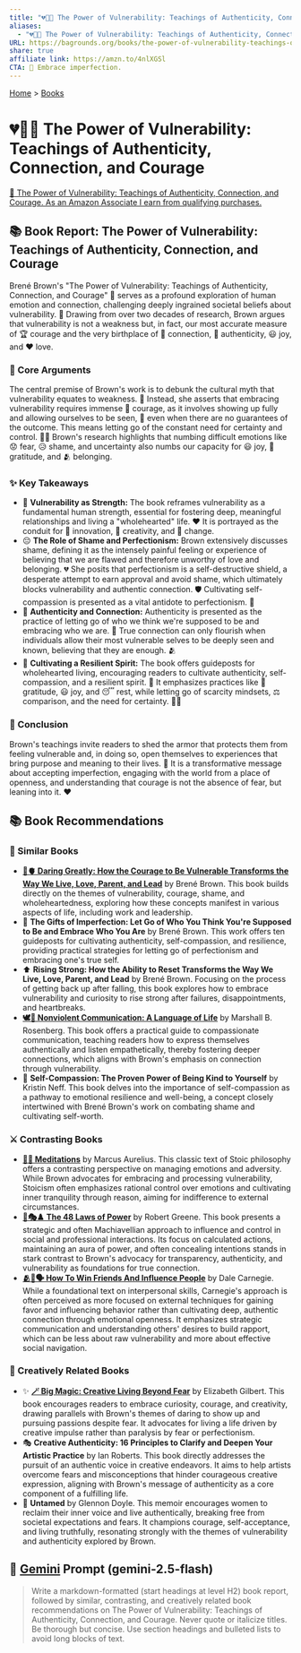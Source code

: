 ```yaml
---
title: "💔💪🔗 The Power of Vulnerability: Teachings of Authenticity, Connection, and Courage"
aliases:
  - "💔💪🔗 The Power of Vulnerability: Teachings of Authenticity, Connection, and Courage"
URL: https://bagrounds.org/books/the-power-of-vulnerability-teachings-of-authenticity-connection-and-courage
share: true
affiliate link: https://amzn.to/4nlXGSl
CTA: 💪 Embrace imperfection.
---
```

[Home](../index.md) > [Books](./index.md)  
# 💔💪🔗 The Power of Vulnerability: Teachings of Authenticity, Connection, and Courage  
[🛒 The Power of Vulnerability: Teachings of Authenticity, Connection, and Courage. As an Amazon Associate I earn from qualifying purchases.](https://amzn.to/4nlXGSl)  
  
## 📚 Book Report: The Power of Vulnerability: Teachings of Authenticity, Connection, and Courage  
  
Brené Brown's "The Power of Vulnerability: Teachings of Authenticity, Connection, and Courage" 💖 serves as a profound exploration of human emotion and connection, challenging deeply ingrained societal beliefs about vulnerability. 🧠 Drawing from over two decades of research, Brown argues that vulnerability is not a weakness but, in fact, our most accurate measure of 🏆 courage and the very birthplace of 🤝 connection, 💫 authenticity, 😃 joy, and ❤️ love.  
  
### 🎯 Core Arguments  
  
The central premise of Brown's work is to debunk the cultural myth that vulnerability equates to weakness. 🚫 Instead, she asserts that embracing vulnerability requires immense 🦁 courage, as it involves showing up fully and allowing ourselves to be seen, 👀 even when there are no guarantees of the outcome. This means letting go of the constant need for certainty and control. 🙅‍♀️ Brown's research highlights that numbing difficult emotions like 😟 fear, 😥 shame, and uncertainty also numbs our capacity for 😃 joy, 🙏 gratitude, and 🫂 belonging.  
  
### ✨ Key Takeaways  
  
* 💪 **Vulnerability as Strength:** The book reframes vulnerability as a fundamental human strength, essential for fostering deep, meaningful relationships and living a "wholehearted" life. ❤️ It is portrayed as the conduit for 🚀 innovation, 🎨 creativity, and 🔄 change.  
* 😔 **The Role of Shame and Perfectionism:** Brown extensively discusses shame, defining it as the intensely painful feeling or experience of believing that we are flawed and therefore unworthy of love and belonging. 💔 She posits that perfectionism is a self-destructive shield, a desperate attempt to earn approval and avoid shame, which ultimately blocks vulnerability and authentic connection. 🛡️ Cultivating self-compassion is presented as a vital antidote to perfectionism. 💖  
* 💯 **Authenticity and Connection:** Authenticity is presented as the practice of letting go of who we think we're supposed to be and embracing who we are. 🌟 True connection can only flourish when individuals allow their most vulnerable selves to be deeply seen and known, believing that they are enough. 🫂  
* 🌱 **Cultivating a Resilient Spirit:** The book offers guideposts for wholehearted living, encouraging readers to cultivate authenticity, self-compassion, and a resilient spirit. 💪 It emphasizes practices like 🙏 gratitude, 😃 joy, and 😴 rest, while letting go of scarcity mindsets, ⚖️ comparison, and the need for certainty. 🙅‍♀️  
  
### 📝 Conclusion  
  
Brown's teachings invite readers to shed the armor that protects them from feeling vulnerable and, in doing so, open themselves to experiences that bring purpose and meaning to their lives. 🙌 It is a transformative message about accepting imperfection, engaging with the world from a place of openness, and understanding that courage is not the absence of fear, but leaning into it. ❤️  
  
## 📚 Book Recommendations  
  
### 📖 Similar Books  
  
* **[🦁🫀 Daring Greatly: How the Courage to Be Vulnerable Transforms the Way We Live, Love, Parent, and Lead](./daring-greatly-how-the-courage-to-be-vulnerable-transforms-the-way-we-live-love-parent-and-lead.md)** by Brené Brown. This book builds directly on the themes of vulnerability, courage, shame, and wholeheartedness, exploring how these concepts manifest in various aspects of life, including work and leadership.  
* 🎁 **The Gifts of Imperfection: Let Go of Who You Think You're Supposed to Be and Embrace Who You Are** by Brené Brown. This work offers ten guideposts for cultivating authenticity, self-compassion, and resilience, providing practical strategies for letting go of perfectionism and embracing one's true self.  
* ⬆️ **Rising Strong: How the Ability to Reset Transforms the Way We Live, Love, Parent, and Lead** by Brené Brown. Focusing on the process of getting back up after falling, this book explores how to embrace vulnerability and curiosity to rise strong after failures, disappointments, and heartbreaks.  
* **[🕊️🤝 Nonviolent Communication: A Language of Life](./nonviolent-communication.md)** by Marshall B. Rosenberg. This book offers a practical guide to compassionate communication, teaching readers how to express themselves authentically and listen empathetically, thereby fostering deeper connections, which aligns with Brown's emphasis on connection through vulnerability.  
* 💖 **Self-Compassion: The Proven Power of Being Kind to Yourself** by Kristin Neff. This book delves into the importance of self-compassion as a pathway to emotional resilience and well-being, a concept closely intertwined with Brené Brown's work on combating shame and cultivating self-worth.  
  
### ⚔️ Contrasting Books  
  
* **[🤔🧘 Meditations](./meditations.md)** by Marcus Aurelius. This classic text of Stoic philosophy offers a contrasting perspective on managing emotions and adversity. While Brown advocates for embracing and processing vulnerability, Stoicism often emphasizes rational control over emotions and cultivating inner tranquility through reason, aiming for indifference to external circumstances.  
* **[👑🎭♟️ The 48 Laws of Power](./the-48-laws-of-power.md)** by Robert Greene. This book presents a strategic and often Machiavellian approach to influence and control in social and professional interactions. Its focus on calculated actions, maintaining an aura of power, and often concealing intentions stands in stark contrast to Brown's advocacy for transparency, authenticity, and vulnerability as foundations for true connection.  
* **[🫂🤝🗣️ How To Win Friends And Influence People](./how-to-win-friends-and-influence-people.md)** by Dale Carnegie. While a foundational text on interpersonal skills, Carnegie's approach is often perceived as more focused on external techniques for gaining favor and influencing behavior rather than cultivating deep, authentic connection through emotional openness. It emphasizes strategic communication and understanding others' desires to build rapport, which can be less about raw vulnerability and more about effective social navigation.  
  
### 🎨 Creatively Related Books  
  
* ✨ **[🪄 Big Magic: Creative Living Beyond Fear](./big-magic.md)** by Elizabeth Gilbert. This book encourages readers to embrace curiosity, courage, and creativity, drawing parallels with Brown's themes of daring to show up and pursuing passions despite fear. It advocates for living a life driven by creative impulse rather than paralysis by fear or perfectionism.  
* 🎭 **Creative Authenticity: 16 Principles to Clarify and Deepen Your Artistic Practice** by Ian Roberts. This book directly addresses the pursuit of an authentic voice in creative endeavors. It aims to help artists overcome fears and misconceptions that hinder courageous creative expression, aligning with Brown's message of authenticity as a core component of a fulfilling life.  
* 🐅 **Untamed** by Glennon Doyle. This memoir encourages women to reclaim their inner voice and live authentically, breaking free from societal expectations and fears. It champions courage, self-acceptance, and living truthfully, resonating strongly with the themes of vulnerability and authenticity explored by Brown.  
  
## 💬 [Gemini](https://gemini.google.com) Prompt (gemini-2.5-flash)  
> Write a markdown-formatted (start headings at level H2) book report, followed by similar, contrasting, and creatively related book recommendations on The Power of Vulnerability: Teachings of Authenticity, Connection, and Courage. Never quote or italicize titles. Be thorough but concise. Use section headings and bulleted lists to avoid long blocks of text.